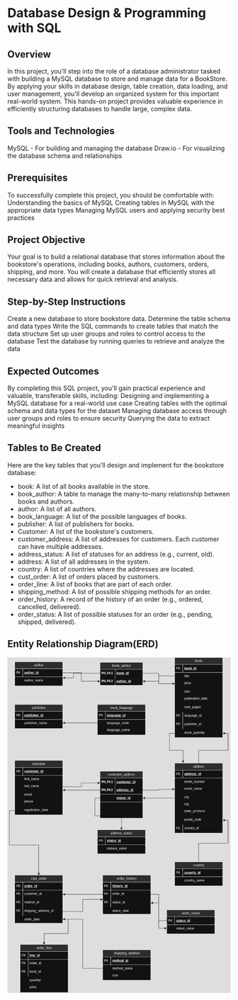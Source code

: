 # Database Design & Programming with SQL

## Overview

In this project, you'll step into the role of a database administrator tasked with building a  MySQL database to store and manage data for a BookStore. By applying your skills in database design, table creation, data loading, and user management, you'll develop an organized system for this important real-world system.
This hands-on project provides valuable experience in efficiently structuring databases to handle large, complex data.

## Tools and Technologies

MySQL - For building and managing the database
Draw.io - For visualizing the database schema and relationships

## Prerequisites

To successfully complete this project, you should be comfortable with:
Understanding the basics of MySQL
Creating tables in MySQL with the appropriate data types
Managing MySQL users and applying security best practices

## Project Objective

Your goal is to build a relational database that stores information about the bookstore's operations, including books, authors, customers, orders, shipping, and more. You will create a database that efficiently stores all necessary data and allows for quick retrieval and analysis.

## Step-by-Step Instructions

Create a new database to store bookstore data.
Determine the table schema and data types
Write the SQL commands to create tables that match the data structure
Set up user groups and roles to control access to the database
Test the database by running queries to retrieve and analyze the data

## Expected Outcomes

By completing this SQL project, you'll gain practical experience and valuable, transferable skills, including:
Designing and implementing a MySQL database for a real-world use case
Creating tables with the optimal schema and data types for the dataset
Managing database access through user groups and roles to ensure security
Querying the data to extract meaningful insights

## Tables to Be Created

Here are the key tables that you'll design and implement for the bookstore database:

- book: A list of all books available in the store.
- book_author: A table to manage the many-to-many relationship between books and authors.
- author: A list of all authors.
- book_language: A list of the possible languages of books.
- publisher: A list of publishers for books.
- Customer: A list of the bookstore's customers.
- customer_address: A list of addresses for customers. Each customer can have multiple addresses.
- address_status: A list of statuses for an address (e.g., current, old).
- address: A list of all addresses in the system.
- country: A list of countries where the addresses are located.
- cust_order: A list of orders placed by customers.
- order_line: A list of books that are part of each order.
- shipping_method: A list of possible shipping methods for an order.
- order_history: A record of the history of an order (e.g., ordered, cancelled, delivered).
- order_status: A list of possible statuses for an order (e.g., pending, shipped, delivered).

## Entity Relationship Diagram(ERD)

![ERD](db-erd.drawio.png)
